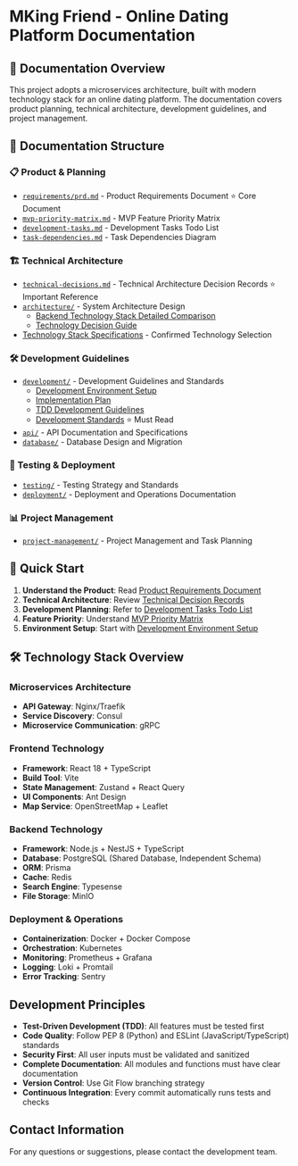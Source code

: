 # MKing Friend - Online Dating Platform Documentation

## 📖 Documentation Overview

This project adopts a microservices architecture, built with modern technology stack for an online dating platform. The documentation covers product planning, technical architecture, development guidelines, and project management.

## 📁 Documentation Structure

### 📋 Product & Planning
- [`requirements/prd.md`](./requirements/prd.md) - Product Requirements Document ⭐ Core Document
- [`mvp-priority-matrix.md`](./mvp-priority-matrix.md) - MVP Feature Priority Matrix
- [`development-tasks.md`](./development-tasks.md) - Development Tasks Todo List
- [`task-dependencies.md`](./task-dependencies.md) - Task Dependencies Diagram

### 🏗️ Technical Architecture
- [`technical-decisions.md`](./technical-decisions.md) - Technical Architecture Decision Records ⭐ Important Reference
- [`architecture/`](./architecture/) - System Architecture Design
  - [Backend Technology Stack Detailed Comparison](./architecture/backend-technology-comparison.md)
  - [Technology Decision Guide](./architecture/technology-decision-guide.md)
- [Technology Stack Specifications](./TECH_STACK.md) - Confirmed Technology Selection

### 🛠️ Development Guidelines
- [`development/`](./development/) - Development Guidelines and Standards
  - [Development Environment Setup](./development/setup.md)
  - [Implementation Plan](./development/implementation-plan.md)
  - [TDD Development Guidelines](./development/tdd-guidelines.md)
  - [Development Standards](./development/DEVELOPMENT_STANDARDS.md) ⭐ Must Read
- [`api/`](./api/) - API Documentation and Specifications
- [`database/`](./database/) - Database Design and Migration

### 🧪 Testing & Deployment
- [`testing/`](./testing/) - Testing Strategy and Standards
- [`deployment/`](./deployment/) - Deployment and Operations Documentation

### 📊 Project Management
- [`project-management/`](./project-management/) - Project Management and Task Planning

## 🚀 Quick Start

1. **Understand the Product**: Read [Product Requirements Document](./requirements/prd.md)
2. **Technical Architecture**: Review [Technical Decision Records](./technical-decisions.md)
3. **Development Planning**: Refer to [Development Tasks Todo List](./development-tasks.md)
4. **Feature Priority**: Understand [MVP Priority Matrix](./mvp-priority-matrix.md)
5. **Environment Setup**: Start with [Development Environment Setup](./development/setup.md)

## 🛠️ Technology Stack Overview

### Microservices Architecture
- **API Gateway**: Nginx/Traefik
- **Service Discovery**: Consul
- **Microservice Communication**: gRPC

### Frontend Technology
- **Framework**: React 18 + TypeScript
- **Build Tool**: Vite
- **State Management**: Zustand + React Query
- **UI Components**: Ant Design
- **Map Service**: OpenStreetMap + Leaflet

### Backend Technology
- **Framework**: Node.js + NestJS + TypeScript
- **Database**: PostgreSQL (Shared Database, Independent Schema)
- **ORM**: Prisma
- **Cache**: Redis
- **Search Engine**: Typesense
- **File Storage**: MinIO

### Deployment & Operations
- **Containerization**: Docker + Docker Compose
- **Orchestration**: Kubernetes
- **Monitoring**: Prometheus + Grafana
- **Logging**: Loki + Promtail
- **Error Tracking**: Sentry

## Development Principles

- **Test-Driven Development (TDD)**: All features must be tested first
- **Code Quality**: Follow PEP 8 (Python) and ESLint (JavaScript/TypeScript) standards
- **Security First**: All user inputs must be validated and sanitized
- **Complete Documentation**: All modules and functions must have clear documentation
- **Version Control**: Use Git Flow branching strategy
- **Continuous Integration**: Every commit automatically runs tests and checks

## Contact Information

For any questions or suggestions, please contact the development team.